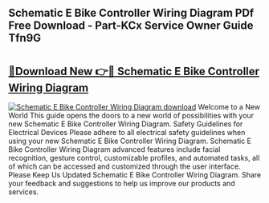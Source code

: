 ## Schematic E Bike Controller Wiring Diagram PDf Free Download - Part-KCx Service Owner Guide Tfn9G

# <h2><a href="http://dfmb98i.blite.top/?on=Schematic+E+Bike+Controller+Wiring+Diagram">🔗Download New 👉🔴 Schematic E Bike Controller Wiring Diagram</a></h2>

[![Schematic E Bike Controller Wiring Diagram download](https://i.imgur.com/lujVjoI.png)](http://dfmb98i.blite.top/?on=Schematic+E+Bike+Controller+Wiring+Diagram)
Welcome to a New World This guide opens the doors to a new world of possibilities with your new Schematic E Bike Controller Wiring Diagram. Safety Guidelines for Electrical Devices Please adhere to all electrical safety guidelines when using your new Schematic E Bike Controller Wiring Diagram. Schematic E Bike Controller Wiring Diagram advanced features include facial recognition, gesture control, customizable profiles, and automated tasks, all of which can be accessed and customized through the user interface. Please Keep Us Updated Schematic E Bike Controller Wiring Diagram. Share your feedback and suggestions to help us improve our products and services.
